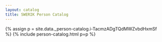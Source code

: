 ```yaml
---
layout: catalog
title: SWERIK Person Catalog
---
```

{% assign p = site.data._person-catalog.i-TacmzADgTQdMWZvbdHxmSf %}
{% include person-catalog.html p=p %}

